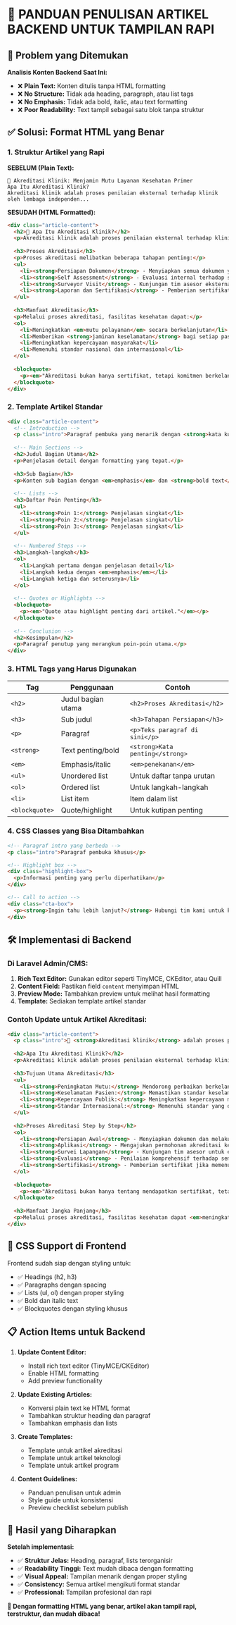 # 📝 PANDUAN PENULISAN ARTIKEL BACKEND UNTUK TAMPILAN RAPI

## 🎯 Problem yang Ditemukan

**Analisis Konten Backend Saat Ini:**
- ❌ **Plain Text:** Konten ditulis tanpa HTML formatting
- ❌ **No Structure:** Tidak ada heading, paragraph, atau list tags
- ❌ **No Emphasis:** Tidak ada bold, italic, atau text formatting
- ❌ **Poor Readability:** Text tampil sebagai satu blok tanpa struktur

## ✅ Solusi: Format HTML yang Benar

### 1. **Struktur Artikel yang Rapi**

**SEBELUM (Plain Text):**
```
🏥 Akreditasi Klinik: Menjamin Mutu Layanan Kesehatan Primer
Apa Itu Akreditasi Klinik?
Akreditasi klinik adalah proses penilaian eksternal terhadap klinik oleh lembaga independen...
```

**SESUDAH (HTML Formatted):**
```html
<div class="article-content">
  <h2>🏥 Apa Itu Akreditasi Klinik?</h2>
  <p>Akreditasi klinik adalah proses penilaian eksternal terhadap klinik oleh lembaga independen, seperti <strong>Lembaga Akreditasi Fasilitas Kesehatan Tingkat Pertama (LAFKTP)</strong>, untuk memastikan bahwa klinik telah memenuhi standar mutu pelayanan kesehatan dan keselamatan pasien.</p>
  
  <h3>Proses Akreditasi</h3>
  <p>Proses akreditasi melibatkan beberapa tahapan penting:</p>
  <ul>
    <li><strong>Persiapan Dokumen</strong> - Menyiapkan semua dokumen yang diperlukan</li>
    <li><strong>Self Assessment</strong> - Evaluasi internal terhadap standar</li>
    <li><strong>Surveyor Visit</strong> - Kunjungan tim asesor eksternal</li>
    <li><strong>Laporan dan Sertifikasi</strong> - Pemberian sertifikat akreditasi</li>
  </ul>
  
  <h3>Manfaat Akreditasi</h3>
  <p>Melalui proses akreditasi, fasilitas kesehatan dapat:</p>
  <ol>
    <li>Meningkatkan <em>mutu pelayanan</em> secara berkelanjutan</li>
    <li>Memberikan <strong>jaminan keselamatan</strong> bagi setiap pasien</li>
    <li>Meningkatkan kepercayaan masyarakat</li>
    <li>Memenuhi standar nasional dan internasional</li>
  </ol>
  
  <blockquote>
    <p><em>"Akreditasi bukan hanya sertifikat, tetapi komitmen berkelanjutan untuk memberikan pelayanan terbaik kepada masyarakat."</em></p>
  </blockquote>
</div>
```

### 2. **Template Artikel Standar**

```html
<div class="article-content">
  <!-- Introduction -->
  <p class="intro">Paragraf pembuka yang menarik dengan <strong>kata kunci utama</strong>.</p>
  
  <!-- Main Sections -->
  <h2>Judul Bagian Utama</h2>
  <p>Penjelasan detail dengan formatting yang tepat.</p>
  
  <h3>Sub Bagian</h3>
  <p>Konten sub bagian dengan <em>emphasis</em> dan <strong>bold text</strong>.</p>
  
  <!-- Lists -->
  <h3>Daftar Poin Penting</h3>
  <ul>
    <li><strong>Poin 1:</strong> Penjelasan singkat</li>
    <li><strong>Poin 2:</strong> Penjelasan singkat</li>
    <li><strong>Poin 3:</strong> Penjelasan singkat</li>
  </ul>
  
  <!-- Numbered Steps -->
  <h3>Langkah-langkah</h3>
  <ol>
    <li>Langkah pertama dengan penjelasan detail</li>
    <li>Langkah kedua dengan <em>emphasis</em></li>
    <li>Langkah ketiga dan seterusnya</li>
  </ol>
  
  <!-- Quotes or Highlights -->
  <blockquote>
    <p><em>"Quote atau highlight penting dari artikel."</em></p>
  </blockquote>
  
  <!-- Conclusion -->
  <h2>Kesimpulan</h2>
  <p>Paragraf penutup yang merangkum poin-poin utama.</p>
</div>
```

### 3. **HTML Tags yang Harus Digunakan**

| Tag | Penggunaan | Contoh |
|-----|------------|--------|
| `<h2>` | Judul bagian utama | `<h2>Proses Akreditasi</h2>` |
| `<h3>` | Sub judul | `<h3>Tahapan Persiapan</h3>` |
| `<p>` | Paragraf | `<p>Teks paragraf di sini</p>` |
| `<strong>` | Text penting/bold | `<strong>Kata penting</strong>` |
| `<em>` | Emphasis/italic | `<em>penekanan</em>` |
| `<ul>` | Unordered list | Untuk daftar tanpa urutan |
| `<ol>` | Ordered list | Untuk langkah-langkah |
| `<li>` | List item | Item dalam list |
| `<blockquote>` | Quote/highlight | Untuk kutipan penting |

### 4. **CSS Classes yang Bisa Ditambahkan**

```html
<!-- Paragraf intro yang berbeda -->
<p class="intro">Paragraf pembuka khusus</p>

<!-- Highlight box -->
<div class="highlight-box">
  <p>Informasi penting yang perlu diperhatikan</p>
</div>

<!-- Call to action -->
<div class="cta-box">
  <p><strong>Ingin tahu lebih lanjut?</strong> Hubungi tim kami untuk konsultasi.</p>
</div>
```

## 🛠️ Implementasi di Backend

### **Di Laravel Admin/CMS:**

1. **Rich Text Editor:** Gunakan editor seperti TinyMCE, CKEditor, atau Quill
2. **Content Field:** Pastikan field `content` menyimpan HTML
3. **Preview Mode:** Tambahkan preview untuk melihat hasil formatting
4. **Template:** Sediakan template artikel standar

### **Contoh Update untuk Artikel Akreditasi:**

```html
<div class="article-content">
  <p class="intro">🏥 <strong>Akreditasi klinik</strong> adalah proses penilaian eksternal yang sangat penting untuk menjamin mutu layanan kesehatan primer.</p>
  
  <h2>Apa Itu Akreditasi Klinik?</h2>
  <p>Akreditasi klinik adalah proses penilaian eksternal terhadap klinik oleh lembaga independen, seperti <strong>Lembaga Akreditasi Fasilitas Kesehatan Tingkat Pertama (LAFKTP)</strong>, untuk memastikan bahwa klinik telah memenuhi standar mutu pelayanan kesehatan dan keselamatan pasien.</p>
  
  <h3>Tujuan Utama Akreditasi</h3>
  <ul>
    <li><strong>Peningkatan Mutu:</strong> Mendorong perbaikan berkelanjutan dalam pelayanan</li>
    <li><strong>Keselamatan Pasien:</strong> Memastikan standar keselamatan yang tinggi</li>
    <li><strong>Kepercayaan Publik:</strong> Meningkatkan kepercayaan masyarakat</li>
    <li><strong>Standar Internasional:</strong> Memenuhi standar yang diakui secara global</li>
  </ul>
  
  <h2>Proses Akreditasi Step by Step</h2>
  <ol>
    <li><strong>Persiapan Awal</strong> - Menyiapkan dokumen dan melakukan self-assessment</li>
    <li><strong>Aplikasi</strong> - Mengajukan permohonan akreditasi ke lembaga</li>
    <li><strong>Survei Lapangan</strong> - Kunjungan tim asesor untuk evaluasi</li>
    <li><strong>Evaluasi</strong> - Penilaian komprehensif terhadap semua aspek</li>
    <li><strong>Sertifikasi</strong> - Pemberian sertifikat jika memenuhi standar</li>
  </ol>
  
  <blockquote>
    <p><em>"Akreditasi bukan hanya tentang mendapatkan sertifikat, tetapi komitmen berkelanjutan untuk memberikan pelayanan kesehatan terbaik kepada masyarakat."</em></p>
  </blockquote>
  
  <h3>Manfaat Jangka Panjang</h3>
  <p>Melalui proses akreditasi, fasilitas kesehatan dapat <em>meningkatkan mutu pelayanan</em> secara berkelanjutan dan memberikan <strong>jaminan keselamatan</strong> bagi setiap pasien yang dilayani.</p>
</div>
```

## 🎨 CSS Support di Frontend

Frontend sudah siap dengan styling untuk:
- ✅ Headings (h2, h3)
- ✅ Paragraphs dengan spacing
- ✅ Lists (ul, ol) dengan proper styling
- ✅ Bold dan italic text
- ✅ Blockquotes dengan styling khusus

## 📋 Action Items untuk Backend

1. **Update Content Editor:**
   - Install rich text editor (TinyMCE/CKEditor)
   - Enable HTML formatting
   - Add preview functionality

2. **Update Existing Articles:**
   - Konversi plain text ke HTML format
   - Tambahkan struktur heading dan paragraf
   - Tambahkan emphasis dan lists

3. **Create Templates:**
   - Template untuk artikel akreditasi
   - Template untuk artikel teknologi
   - Template untuk artikel program

4. **Content Guidelines:**
   - Panduan penulisan untuk admin
   - Style guide untuk konsistensi
   - Preview checklist sebelum publish

## 🎯 Hasil yang Diharapkan

**Setelah implementasi:**
- ✅ **Struktur Jelas:** Heading, paragraf, lists terorganisir
- ✅ **Readability Tinggi:** Text mudah dibaca dengan formatting
- ✅ **Visual Appeal:** Tampilan menarik dengan proper styling
- ✅ **Consistency:** Semua artikel mengikuti format standar
- ✅ **Professional:** Tampilan profesional dan rapi

**🎉 Dengan formatting HTML yang benar, artikel akan tampil rapi, terstruktur, dan mudah dibaca!**

